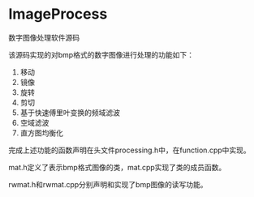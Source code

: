 # ImageProcess
数字图像处理软件源码

该源码实现的对bmp格式的数字图像进行处理的功能如下：
1. 移动
2. 镜像
3. 旋转
4. 剪切
5. 基于快速傅里叶变换的频域滤波
6. 空域滤波
7. 直方图均衡化

完成上述功能的函数声明在头文件processing.h中，在function.cpp中实现。

mat.h定义了表示bmp格式图像的类，mat.cpp实现了类的成员函数。

rwmat.h和rwmat.cpp分别声明和实现了bmp图像的读写功能。

